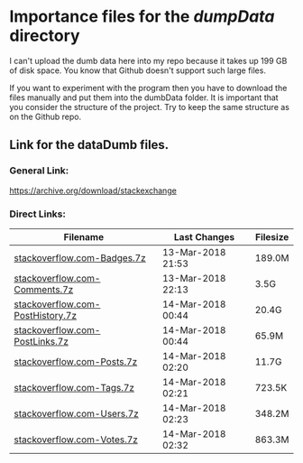 # Importance files for the _dumpData_ directory

I can't upload the dumb data here into my repo because it takes up 199 GB of disk space. 
You know that Github doesn't support such large files.

If you want to experiment with the program then you have to download the files manually and put them into the dumbData folder. 
It is important that you consider the structure of the project. 
Try to keep the same structure as on the Github repo.

## Link for the dataDumb files.

### General Link:
https://archive.org/download/stackexchange

### Direct Links:


| Filename  | Last Changes | Filesize |
| ------------- | ------------- | ------------- |
| [stackoverflow.com-Badges.7z](https://archive.org/download/stackexchange/stackoverflow.com-Badges.7z)  | 13-Mar-2018 21:53 | 189.0M |
| [stackoverflow.com-Comments.7z](https://archive.org/download/stackexchange/stackoverflow.com-Comments.7z)  | 13-Mar-2018 22:13 | 3.5G |
| [stackoverflow.com-PostHistory.7z](https://archive.org/download/stackexchange/stackoverflow.com-PostHistory.7z)  | 14-Mar-2018 00:44 | 20.4G |
| [stackoverflow.com-PostLinks.7z](https://archive.org/download/stackexchange/stackoverflow.com-PostLinks.7z)  | 14-Mar-2018 00:44 | 65.9M |
| [stackoverflow.com-Posts.7z](https://archive.org/download/stackexchange/stackoverflow.com-Posts.7z)  | 14-Mar-2018 02:20 | 11.7G |
| [stackoverflow.com-Tags.7z](https://archive.org/download/stackexchange/stackoverflow.com-Tags.7z)  | 14-Mar-2018 02:21 | 723.5K |
| [stackoverflow.com-Users.7z](https://archive.org/download/stackexchange/stackoverflow.com-Users.7z)  | 14-Mar-2018 02:23 | 348.2M |
| [stackoverflow.com-Votes.7z](https://archive.org/download/stackexchange/stackoverflow.com-Votes.7z)  | 14-Mar-2018 02:32 | 863.3M |
